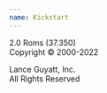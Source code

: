 ```yaml
---
name: Kickstart
---
```


2.0 Roms (37.350)
<br>
Copyright © 2000-2022

Lance Guyatt, Inc.
<br>
All Rights Reserved